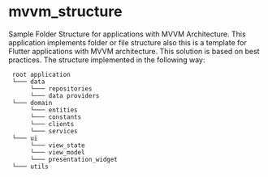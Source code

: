 # mvvm_structure

Sample Folder Structure for applications with MVVM Architecture.
This application implements folder or file structure also this is a template for Flutter applications with MVVM architecture. This solution is based on best practices. The structure implemented in the following way:

     root application
     └─── data
          └─── repositories
          └─── data providers
     └─── domain
          └─── entities
          └─── constants
          └─── clients
          └─── services
     └─── ui
          └─── view_state
          └─── view_model
          └─── presentation_widget 
     └─── utils
